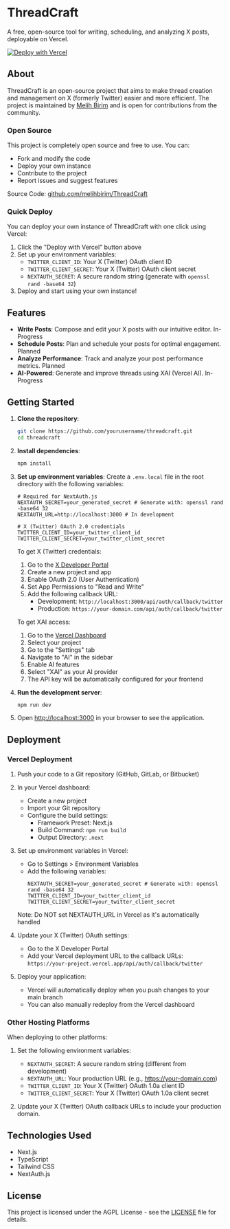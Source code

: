 # ThreadCraft

A free, open-source tool for writing, scheduling, and analyzing X posts, deployable on Vercel.

[![Deploy with Vercel](https://vercel.com/button)](https://vercel.com/new/clone?repository-url=https%3A%2F%2Fgithub.com%2Fmelihbirim%2FThreadCraft&env=TWITTER_CLIENT_ID,TWITTER_CLIENT_SECRET,NEXTAUTH_SECRET&envDescription=API%20keys%20needed%20for%20ThreadCraft%20to%20work&envLink=https%3A%2F%2Fgithub.com%2Fmelihbirim%2FThreadCraft%2Fblob%2Fmain%2F.env.example&project-name=threadcraft&repository-name=threadcraft&demo-title=ThreadCraft&demo-description=An%20open-source%20tool%20for%20writing%2C%20scheduling%2C%20and%20analyzing%20X%20posts&demo-url=https%3A%2F%2Fthread-craft-nine.vercel.app&demo-image=https%3A%2F%2Fthread-craft-nine.vercel.app%2Fog-image.png)

## About

ThreadCraft is an open-source project that aims to make thread creation and management on X (formerly Twitter) easier and more efficient. The project is maintained by [Melih Birim](https://github.com/melihbirim) and is open for contributions from the community.

### Open Source

This project is completely open source and free to use. You can:
- Fork and modify the code
- Deploy your own instance
- Contribute to the project
- Report issues and suggest features

Source Code: [github.com/melihbirim/ThreadCraft](https://github.com/melihbirim/ThreadCraft)

### Quick Deploy

You can deploy your own instance of ThreadCraft with one click using Vercel:

1. Click the "Deploy with Vercel" button above
2. Set up your environment variables:
   - `TWITTER_CLIENT_ID`: Your X (Twitter) OAuth client ID
   - `TWITTER_CLIENT_SECRET`: Your X (Twitter) OAuth client secret
   - `NEXTAUTH_SECRET`: A secure random string (generate with `openssl rand -base64 32`)
3. Deploy and start using your own instance!

## Features

- **Write Posts**: Compose and edit your X posts with our intuitive editor. In-Progress
- **Schedule Posts**: Plan and schedule your posts for optimal engagement. Planned
- **Analyze Performance**: Track and analyze your post performance metrics. Planned
- **AI-Powered**: Generate and improve threads using XAI (Vercel AI). In-Progress

## Getting Started

1. **Clone the repository**:
   ```bash
   git clone https://github.com/yourusername/threadcraft.git
   cd threadcraft
   ```

2. **Install dependencies**:
   ```bash
   npm install
   ```

3. **Set up environment variables**:
   Create a `.env.local` file in the root directory with the following variables:

   ```env
   # Required for NextAuth.js
   NEXTAUTH_SECRET=your_generated_secret # Generate with: openssl rand -base64 32
   NEXTAUTH_URL=http://localhost:3000 # In development

   # X (Twitter) OAuth 2.0 credentials
   TWITTER_CLIENT_ID=your_twitter_client_id
   TWITTER_CLIENT_SECRET=your_twitter_client_secret
   ```

   To get X (Twitter) credentials:
   1. Go to the [X Developer Portal](https://developer.twitter.com/en/portal/dashboard)
   2. Create a new project and app
   3. Enable OAuth 2.0 (User Authentication)
   4. Set App Permissions to "Read and Write"
   5. Add the following callback URL:
      - Development: `http://localhost:3000/api/auth/callback/twitter`
      - Production: `https://your-domain.com/api/auth/callback/twitter`

   To get XAI access:
   1. Go to the [Vercel Dashboard](https://vercel.com/dashboard)
   2. Select your project
   3. Go to the "Settings" tab
   4. Navigate to "AI" in the sidebar
   5. Enable AI features
   6. Select "XAI" as your AI provider
   7. The API key will be automatically configured for your frontend

4. **Run the development server**:
   ```bash
   npm run dev
   ```

5. Open [http://localhost:3000](http://localhost:3000) in your browser to see the application.

## Deployment

### Vercel Deployment

1. Push your code to a Git repository (GitHub, GitLab, or Bitbucket)

2. In your Vercel dashboard:
   - Create a new project
   - Import your Git repository
   - Configure the build settings:
     - Framework Preset: Next.js
     - Build Command: `npm run build`
     - Output Directory: `.next`

3. Set up environment variables in Vercel:
   - Go to Settings > Environment Variables
   - Add the following variables:
     ```
     NEXTAUTH_SECRET=your_generated_secret # Generate with: openssl rand -base64 32
     TWITTER_CLIENT_ID=your_twitter_client_id
     TWITTER_CLIENT_SECRET=your_twitter_client_secret
     ```
   Note: Do NOT set NEXTAUTH_URL in Vercel as it's automatically handled

4. Update your X (Twitter) OAuth settings:
   - Go to the X Developer Portal
   - Add your Vercel deployment URL to the callback URLs:
     `https://your-project.vercel.app/api/auth/callback/twitter`

5. Deploy your application:
   - Vercel will automatically deploy when you push changes to your main branch
   - You can also manually redeploy from the Vercel dashboard

### Other Hosting Platforms

When deploying to other platforms:

1. Set the following environment variables:
   - `NEXTAUTH_SECRET`: A secure random string (different from development)
   - `NEXTAUTH_URL`: Your production URL (e.g., https://your-domain.com)
   - `TWITTER_CLIENT_ID`: Your X (Twitter) OAuth 1.0a client ID
   - `TWITTER_CLIENT_SECRET`: Your X (Twitter) OAuth 1.0a client secret

2. Update your X (Twitter) OAuth callback URLs to include your production domain.

## Technologies Used

- Next.js
- TypeScript
- Tailwind CSS
- NextAuth.js

## License

This project is licensed under the AGPL License - see the [LICENSE](LICENSE) file for details.

